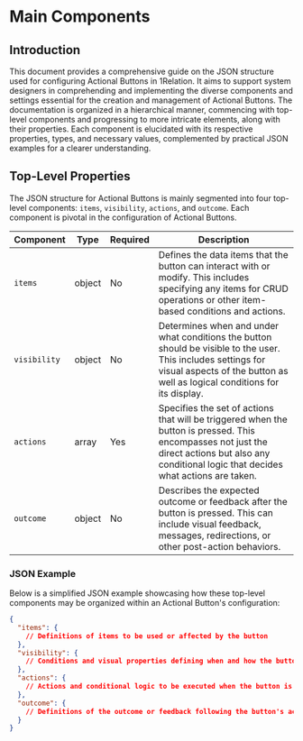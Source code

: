 # Main Components

## Introduction
This document provides a comprehensive guide on the JSON structure used for configuring Actional Buttons in 1Relation. It aims to support system designers in comprehending and implementing the diverse components and settings essential for the creation and management of Actional Buttons. The documentation is organized in a hierarchical manner, commencing with top-level components and progressing to more intricate elements, along with their properties. Each component is elucidated with its respective properties, types, and necessary values, complemented by practical JSON examples for a clearer understanding.

## Top-Level Properties

The JSON structure for Actional Buttons is mainly segmented into four top-level components: `items`, `visibility`, `actions`, and `outcome`. Each component is pivotal in the configuration of Actional Buttons.

| Component    | Type   | Required | Description |
|--------------|--------|----------|-------------|
| `items`      | object | No       | Defines the data items that the button can interact with or modify. This includes specifying any items for CRUD operations or other item-based conditions and actions. |
| `visibility` | object | No       | Determines when and under what conditions the button should be visible to the user. This includes settings for visual aspects of the button as well as logical conditions for its display. |
| `actions`    | array  | Yes      | Specifies the set of actions that will be triggered when the button is pressed. This encompasses not just the direct actions but also any conditional logic that decides what actions are taken. |
| `outcome`    | object | No       | Describes the expected outcome or feedback after the button is pressed. This can include visual feedback, messages, redirections, or other post-action behaviors. |


### JSON Example

Below is a simplified JSON example showcasing how these top-level components may be organized within an Actional Button's configuration:

```json
{
  "items": {
    // Definitions of items to be used or affected by the button
  },
  "visibility": {
    // Conditions and visual properties defining when and how the button is displayed
  },
  "actions": {
    // Actions and conditional logic to be executed when the button is pressed
  },
  "outcome": {
    // Definitions of the outcome or feedback following the button's activation
  }
}
